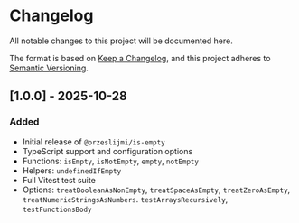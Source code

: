 # Changelog

All notable changes to this project will be documented here.

The format is based on [Keep a Changelog](https://keepachangelog.com/en/1.1.0/),
and this project adheres to [Semantic Versioning](https://semver.org/).

## [1.0.0] - 2025-10-28
### Added
- Initial release of `@przeslijmi/is-empty`
- TypeScript support and configuration options
- Functions: `isEmpty`, `isNotEmpty`, `empty`, `notEmpty`
- Helpers: `undefinedIfEmpty`
- Full Vitest test suite
- Options: `treatBooleanAsNonEmpty`, `treatSpaceAsEmpty`, `treatZeroAsEmpty`, `treatNumericStringsAsNumbers`. `testArraysRecursively`, `testFunctionsBody`
